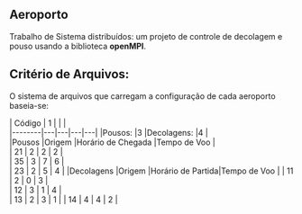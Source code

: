 ## Aeroporto 

Trabalho de Sistema distribuídos: um projeto de controle de decolagem e pouso usando a biblioteca **openMPI**.

## Critério de Arquivos:
O sistema de arquivos que carregam a configuração de cada aeroporto baseia-se:

| Código | 1 |   |   |   
|--------|---|---|---|---|
|Pousos:        |3   |Decolagens:   |4   |   
|Pousos        |Origem   |Horário de Chegada   |Tempo de Voo   |   
|   21     | 2  | 2  | 2  |   
|   35     | 3  | 7  | 6  |   
|   23     |  2 | 5  | 4  |
|Decolagens        |Origem   |Horário de Partida|Tempo de Voo   |
|   11     | 2  | 0  | 3  |   
|   12     | 3  | 1  | 4  |   
|   13     |  2 | 3  | 1  |
|   14     |  4 | 4  | 2  |

